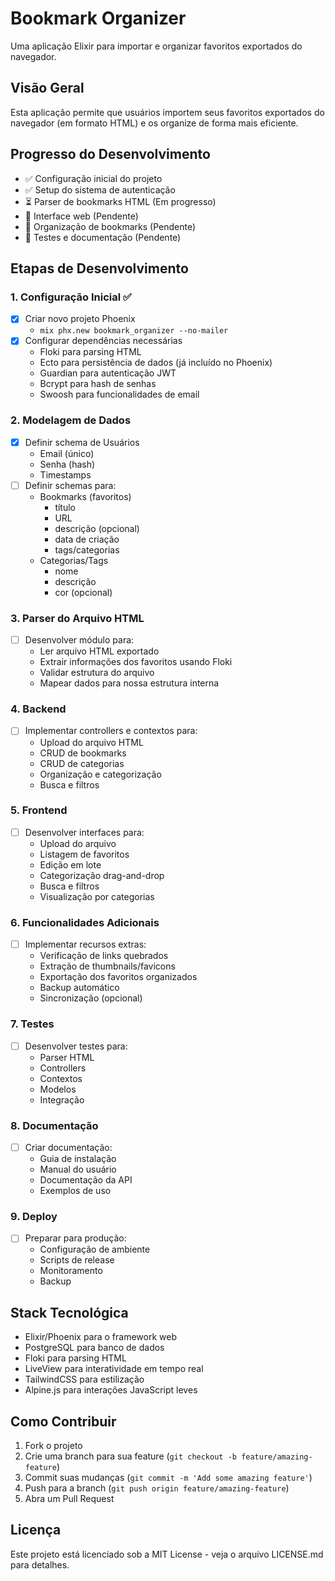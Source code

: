 # Bookmark Organizer

Uma aplicação Elixir para importar e organizar favoritos exportados do navegador.

## Visão Geral

Esta aplicação permite que usuários importem seus favoritos exportados do navegador (em formato HTML) e os organize de forma mais eficiente.

## Progresso do Desenvolvimento

- ✅ Configuração inicial do projeto
- ✅ Setup do sistema de autenticação
- ⏳ Parser de bookmarks HTML (Em progresso)
- 📝 Interface web (Pendente)
- 📝 Organização de bookmarks (Pendente)
- 📝 Testes e documentação (Pendente)

## Etapas de Desenvolvimento

### 1. Configuração Inicial ✅
- [x] Criar novo projeto Phoenix
  - `mix phx.new bookmark_organizer --no-mailer`
- [x] Configurar dependências necessárias
  - Floki para parsing HTML
  - Ecto para persistência de dados (já incluído no Phoenix)
  - Guardian para autenticação JWT
  - Bcrypt para hash de senhas
  - Swoosh para funcionalidades de email

### 2. Modelagem de Dados
- [x] Definir schema de Usuários
  - Email (único)
  - Senha (hash)
  - Timestamps
- [ ] Definir schemas para:
  - Bookmarks (favoritos)
    - título
    - URL
    - descrição (opcional)
    - data de criação
    - tags/categorias
  - Categorias/Tags
    - nome
    - descrição
    - cor (opcional)

### 3. Parser do Arquivo HTML
- [ ] Desenvolver módulo para:
  - Ler arquivo HTML exportado
  - Extrair informações dos favoritos usando Floki
  - Validar estrutura do arquivo
  - Mapear dados para nossa estrutura interna

### 4. Backend
- [ ] Implementar controllers e contextos para:
  - Upload do arquivo HTML
  - CRUD de bookmarks
  - CRUD de categorias
  - Organização e categorização
  - Busca e filtros

### 5. Frontend
- [ ] Desenvolver interfaces para:
  - Upload do arquivo
  - Listagem de favoritos
  - Edição em lote
  - Categorização drag-and-drop
  - Busca e filtros
  - Visualização por categorias

### 6. Funcionalidades Adicionais
- [ ] Implementar recursos extras:
  - Verificação de links quebrados
  - Extração de thumbnails/favicons
  - Exportação dos favoritos organizados
  - Backup automático
  - Sincronização (opcional)

### 7. Testes
- [ ] Desenvolver testes para:
  - Parser HTML
  - Controllers
  - Contextos
  - Modelos
  - Integração

### 8. Documentação
- [ ] Criar documentação:
  - Guia de instalação
  - Manual do usuário
  - Documentação da API
  - Exemplos de uso

### 9. Deploy
- [ ] Preparar para produção:
  - Configuração de ambiente
  - Scripts de release
  - Monitoramento
  - Backup

## Stack Tecnológica

- Elixir/Phoenix para o framework web
- PostgreSQL para banco de dados
- Floki para parsing HTML
- LiveView para interatividade em tempo real
- TailwindCSS para estilização
- Alpine.js para interações JavaScript leves

## Como Contribuir

1. Fork o projeto
2. Crie uma branch para sua feature (`git checkout -b feature/amazing-feature`)
3. Commit suas mudanças (`git commit -m 'Add some amazing feature'`)
4. Push para a branch (`git push origin feature/amazing-feature`)
5. Abra um Pull Request

## Licença

Este projeto está licenciado sob a MIT License - veja o arquivo LICENSE.md para detalhes.
